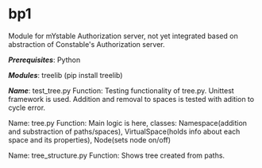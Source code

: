 # bp1
Module for mYstable Authorization server, not yet integrated based on abstraction of Constable's Authorization server.

__*Prerequisites*__: Python

__*Modules*__: treelib (pip install treelib)

__*Name*__: test_tree.py Function: Testing functionality of tree.py. Unittest framework is used. Addition and removal to spaces is tested with adition to cycle error.

Name: tree.py  Function: Main logic is here, classes: Namespace(addition and substraction of paths/spaces), VirtualSpace(holds info about each space and its properties), 
Node(sets node on/off)

Name: tree_structure.py Function: Shows tree created from paths.
